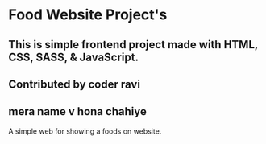 
# Food Website Project's

## This is simple frontend project made with HTML, CSS, SASS, & JavaScript.
## Contributed by coder ravi
## mera name v hona chahiye
A simple web for showing a foods on website.
